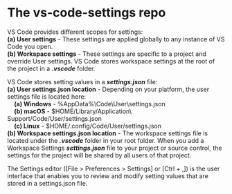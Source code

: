 # The vs-code-settings repo

VS Code provides different scopes for settings:<br>
**(a) User settings** - These settings are applied globally to any instance of VS Code you open.<br>
**(b) Workspace settings** - These settings are specific to a project and override User settings. VS Code stores workspace settings at the root of the project in a ***.vscode*** folder.<br>

VS Code stores setting values in a ***settings.json*** file:<br>
**(a) User settings.json location** - Depending on your platform, the user settings file is located here:<br>
&nbsp;&nbsp;&nbsp;&nbsp;**(a) Windows** - %AppData%\Code\User\settings.json<br>
&nbsp;&nbsp;&nbsp;&nbsp;**(b) macOS** - $HOME/Library/Application\ Support/Code/User/settings.json<br>
&nbsp;&nbsp;&nbsp;&nbsp;**(c) Linux** - $HOME/.config/Code/User/settings.json<br>
**(b) Workspace settings.json location** - The workspace settings file is located under the ***.vscode*** folder in your root folder. When you add a Workspace Settings ***settings.json*** file to your project or source control, the settings for the project will be shared by all users of that project.<br>

The Settings editor ([File > Preferences > Settings] or [Ctrl + ,]) is the user interface that enables you to review and modify setting values that are stored in a settings.json file.


